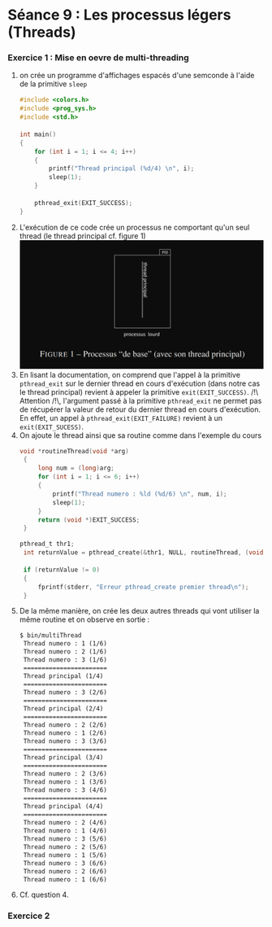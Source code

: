 # Séance 9 : Les processus légers (Threads)
### Exercice 1 : Mise en oevre de multi-threading
1) on crée un programme d'affichages espacés d'une semconde à l'aide de la primitive ``sleep`` 
    ```C
    #include <colors.h>
    #include <prog_sys.h>
    #include <std.h>

    int main()
    {
        for (int i = 1; i <= 4; i++)
        {
            printf("Thread principal (%d/4) \n", i);
            sleep(1);
        }

        pthread_exit(EXIT_SUCCESS);
    }
    ```
2) L'exécution de ce code crée un processus ne comportant qu'un seul thread (le thread principal cf. figure 1)
   ![alt text](image.png)
3) En lisant la documentation, on comprend que l'appel à la primitive ``pthread_exit`` sur le dernier thread en cours d'exécution (dans notre cas le thread principal) revient à appeler la primitive ``exit(EXIT_SUCCESS)``. /!\ Attention /!\\, l'argument passé à la primitive ``pthread_exit`` ne permet pas de récupérer la valeur de retour du dernier thread en cours d'exécution. En effet, un appel à ``pthread_exit(EXIT_FAILURE)`` revient à un ``exit(EXIT_SUCESS)``.
4) On ajoute le thread ainsi que sa routine comme dans l'exemple du cours
   ```C
   void *routineThread(void *arg)
    {
        long num = (long)arg;
        for (int i = 1; i <= 6; i++)
        {
            printf("Thread numero : %ld (%d/6) \n", num, i);
            sleep(1);
        }
        return (void *)EXIT_SUCCESS;
    }
   ```
   ```C
   pthread_t thr1;
    int returnValue = pthread_create(&thr1, NULL, routineThread, (void *)1);

    if (returnValue != 0)
    {
        fprintf(stderr, "Erreur pthread_create premier thread\n");
    }
   ```
5) De la même manière, on crée les deux autres threads qui vont utiliser la même routine et on observe en sortie :
   ```
   $ bin/multiThread
    Thread numero : 1 (1/6)
    Thread numero : 2 (1/6)
    Thread numero : 3 (1/6)
    =======================
    Thread principal (1/4)
    =======================
    Thread numero : 3 (2/6)
    =======================
    Thread principal (2/4)
    =======================
    Thread numero : 2 (2/6)
    Thread numero : 1 (2/6)
    Thread numero : 3 (3/6)
    =======================
    Thread principal (3/4)
    =======================
    Thread numero : 2 (3/6)
    Thread numero : 1 (3/6)
    Thread numero : 3 (4/6)
    =======================
    Thread principal (4/4)
    =======================
    Thread numero : 2 (4/6)
    Thread numero : 1 (4/6)
    Thread numero : 3 (5/6)
    Thread numero : 2 (5/6)
    Thread numero : 1 (5/6)
    Thread numero : 3 (6/6)
    Thread numero : 2 (6/6)
    Thread numero : 1 (6/6)
   ```
6) Cf. question 4.
### Exercice 2
